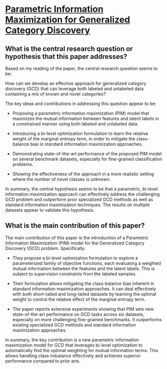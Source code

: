 # [Parametric Information Maximization for Generalized Category Discovery](https://arxiv.org/abs/2212.00334)

## What is the central research question or hypothesis that this paper addresses?

 Based on my reading of the paper, the central research question seems to be:

How can we develop an effective approach for generalized category discovery (GCD) that can leverage both labeled and unlabeled data containing a mix of known and novel categories?

The key ideas and contributions in addressing this question appear to be:

- Proposing a parametric information maximization (PIM) model that maximizes the mutual information between features and latent labels in a constrained manner using both labeled and unlabeled data. 

- Introducing a bi-level optimization formulation to learn the relative weight of the marginal entropy term, in order to mitigate the class-balance bias in standard information maximization approaches.

- Demonstrating state-of-the-art performance of the proposed PIM model on several benchmark datasets, especially for fine-grained classification problems. 

- Showing the effectiveness of the approach in a more realistic setting where the number of novel classes is unknown.

In summary, the central hypothesis seems to be that a parametric, bi-level information maximization approach can effectively address the challenging GCD problem and outperform prior specialized GCD methods as well as standard information maximization techniques. The results on multiple datasets appear to validate this hypothesis.


## What is the main contribution of this paper?

 The main contribution of this paper is the introduction of a Parametric Information Maximization (PIM) model for the Generalized Category Discovery (GCD) problem. Specifically:

- They propose a bi-level optimization formulation to explore a parameterized family of objective functions, each evaluating a weighted mutual information between the features and the latent labels. This is subject to supervision constraints from the labeled samples. 

- Their formulation allows mitigating the class-balance bias inherent in standard information maximization approaches. It can deal effectively with both short-tailed and long-tailed datasets by learning the optimal weight to control the relative effect of the marginal entropy term.

- The paper reports extensive experiments showing that PIM sets new state-of-the-art performance on GCD tasks across six datasets, especially on more challenging fine-grained benchmarks. It outperforms existing specialized GCD methods and standard information maximization approaches.

In summary, the key contribution is a new parametric information maximization model for GCD that leverages bi-level optimization to automatically find the optimal weighting for mutual information terms. This allows handling class imbalance effectively and achieves superior performance compared to prior arts.
